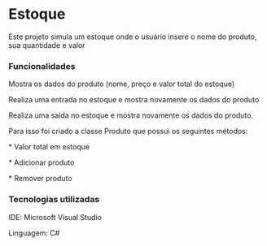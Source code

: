 <!DOCTYPE html>

<html>
  
<head>
  
<meta charset="UTF-8"/>

</head>

<body>
<h1>Estoque</h1>
<p>Este projeto simula um estoque onde o usuário insere o nome do produto, sua quantidade e valor</p>

<h3>Funcionalidades</h3> 
<p>Mostra os dados do produto (nome, preço e valor total do estoque)</p>
<p>Realiza uma entrada no estoque e mostra novamente os dados do produto</p>
<p>Realiza uma saída no estoque e mostra novamente os dados do produto.</p>
<p>Para isso foi criado a classe Produto que possui os seguintes métodos:</p>
     <p>* Valor total em estoque</p>
     <p>* Adicionar produto</p>
     <p>* Remover produto</p>

<h3>Tecnologias utilizadas</h3> 
<p>IDE: Microsoft Visual Studio</p>
<p>Linguagem: C#</p>
   
</body>

</html>

  
